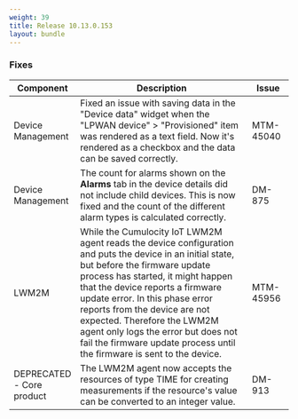 ```yaml
---
weight: 39
title: Release 10.13.0.153
layout: bundle
---
```


<!--10.13.0.125-10.13.0.153-->


### Fixes

<div><table ><colgroup>
<col style="width: 15%;"><col style="width: 70%;"><col style="width: 15%;"></colgroup>
<thead><tr>
<th>
Component</th>
<th>
Description</th>
<th>
Issue</th>
</tr>
</thead><tbody>

<tr>
<td>
Device Management</td>
<td> Fixed an issue with saving data in the "Device data" widget when the "LPWAN device" > "Provisioned" item was rendered as a text field. Now it's rendered as a checkbox and the data can be saved correctly. </td>
<td>
MTM-45040</td>
</tr>

<tr>
<td>
Device Management</td>
<td> The count for alarms shown on the <b>Alarms</b> tab in the device details did not include child devices. This is now fixed and the count of the different alarm types is calculated correctly. </td>
<td>
DM-875</td>
</tr>

<tr>
<td>
LWM2M</td>
<td> While the Cumulocity IoT LWM2M agent reads the device configuration and puts the device in an initial state, but before the firmware update process has started, it might happen that the device reports a firmware update error. In this phase error reports from the device are not expected. Therefore the LWM2M agent only logs the error but does not fail the firmware update process until the firmware is sent to the device. </td>
<td>
MTM-45956</td>
</tr>

<tr>
<td>
DEPRECATED - Core product</td>
<td> The LWM2M agent now accepts the resources of type TIME for creating measurements if the resource's value can be converted to an integer value. </td>
<td>
DM-913</td>
</tr>

</tbody></table></div>
